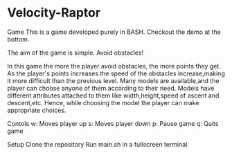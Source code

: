 # Velocity-Raptor
Game
This is a game developed purely in BASH. Checkout the demo at the bottom.

The aim of the game is simple. Avoid obstacles!

In this game the more the player avoid obstacles, the more points they get.
As the player's points increases the speed of the obstacles increase,making it more difficult than the previous level.
Many models are available,and the player can choose anyone of them according to their need.
Models have different attributes attached to them like width,height,speed of ascent and descent,etc. Hence, while choosing the model the player can make appropriate choices.

Contols
w: Moves player up
s: Moves player down
p: Pause game
q: Quits game

Setup
Clone the repository
Run main.sh in a fullscreen terminal
